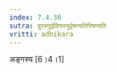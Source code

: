 ```yaml
---
index: 7.4.36
sutra: दुरस्युर्द्रविणस्युर्वृषण्यतिरिषण्यति
vritti: adhikara
---
```


 अङ्गस्य [6।4।1] 